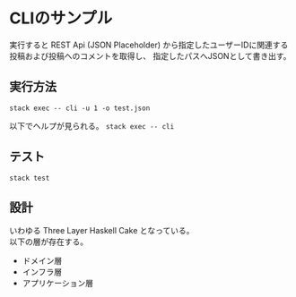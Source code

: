 # CLIのサンプル
実行すると REST Api (JSON Placeholder) から指定したユーザーIDに関連する投稿および投稿へのコメントを取得し、
指定したパスへJSONとして書き出す。

## 実行方法
`stack exec -- cli -u 1 -o test.json`

以下でヘルプが見られる。
`stack exec -- cli`

## テスト
`stack test`

## 設計
いわゆる Three Layer Haskell Cake となっている。  
以下の層が存在する。
- ドメイン層
- インフラ層
- アプリケーション層